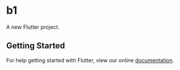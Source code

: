 # b1

A new Flutter project.

## Getting Started

For help getting started with Flutter, view our online
[documentation](https://flutter.io/).

